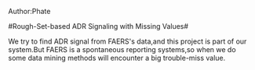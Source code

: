 Author:Phate

#Rough-Set-based ADR Signaling with Missing Values#

We try to find ADR signal from FAERS's data,and this project is part of our system.But FAERS is a spontaneous reporting systems,so when we do some data mining methods will encounter a big trouble-miss value.
